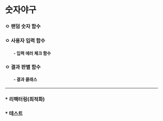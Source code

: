 # 숫자야구

### ㅇ 랜덤 숫자 함수

### ㅇ 사용자 입력 함수
#### 　　- 입력 에러 체크 함수

### ㅇ 결과 판별 함수 
#### 　　- 결과 클래스  

***
### * 리팩터링(최적화)
### * 테스트 